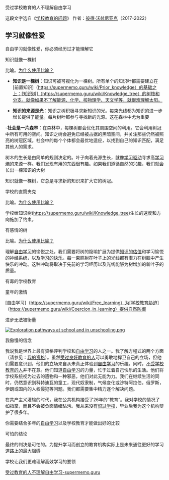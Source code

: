 受过学校教育的人不理解自由学习

这段文字选自《[学校教育的问题](https://supermemo.guru/wiki/Problem_of_Schooling)》 作者：[彼得·沃兹尼亚克](https://supermemo.guru/wiki/Piotr_Wozniak)（2017-2022）

## 学习就像性爱

自由学习就像性爱，你必须经历过才能理解它

知识就像一棵树

比喻。[为什么使用比喻？](https://supermemo.guru/wiki/Why_use_metaphors%3F)

- **知识是一棵树**：知识可被可视化为一棵树。所有单个的知识叶都需要建立在[前置知识]（https://supermemo.guru/wiki/Prior_knowledge）的基础之上：[知识树]（https://supermemo.guru/wiki/Knowledge_tree）的树枝和分支。就像如果不了解能源、化学、核物理学、天文学等，就很难理解太阳。

- **知识的来源是光**：知识之树积极寻求新知识的光。每束光线都为知识的进一步增长提供了能量。每片树叶都参与寻找新的光源。这在森林中尤为重要

-**社会是一片森林**：在森林中，每棵树都会优化其周围空间的利用。它会利用树冠中所有可用的空间。知识之树会避免已经被占据的黑暗空间，并关注那些仍然被照亮的树冠区域。社会中的每个个体都会最优地适应，以找到自己的知识匹配，满足其他人的需求。

树木的生长是由简单的规则决定的。叶子向着光源生长，就像[学习驱动](https://supermemo.guru/wiki/Learn_drive)寻求高[学习熵](https://supermemo.guru/wiki/Learntropy)的来源一样。我们发现有用的东西很有趣。如果我们遵循自然的兴趣，我们就会长出一棵知识的大树

知识就像一棵树，它总是寻求新的知识来扩大它的树冠。

学校的直筒夹克

比喻。[为什么使用比喻？](https://supermemo.guru/wiki/Why_use_metaphors%3F)

学校给知识树(https://supermemo.guru/wiki/Knowledge_tree)生长的速度和方向施加了约束。

有感情的树

比喻。[为什么使用比喻？](https://supermemo.guru/wiki/Why_use_metaphors%3F)

理解[自由学习](https://supermemo.guru/wiki/Free_learning)的愉悦之处，我们需要将树的隐喻扩展为提供[知识的估值](https://supermemo.guru/wiki/Knowledge_valuation)和学习愉悦的神经系统，以及[学习的快乐](https://supermemo.guru/wiki/Pleasure_of_learning)。每一束照射在叶子上的光线都有潜力在树脑中产生快乐的冲动。这种冲动将取决于先前的学习经历以及光线能够为树增加的新叶子的质量。

有毒的学校教育

童年的激情

[自由学习]（https://supermemo.guru/wiki/Free_learning）为[学校教育胁迫] （https://supermemo.guru/wiki/Coercion_in_learning）提供自然防御

进步无法被衡量

[![Exploration pathways at school and in unschooling.png](https://supermemo.guru/images/thumb/8/87/Exploration_pathways_at_school_and_in_unschooling.png/500px-Exploration_pathways_at_school_and_in_unschooling.png)](https://supermemo.guru/wiki/File:Exploration_pathways_at_school_and_in_unschooling.png)

我傲慢的信念

我说我是世界上最有资格评判学校和[自由学习](https://supermemo.guru/wiki/Free_learning)的人之一。我了解方程式的两个方面（请参见：[我的资格](https://supermemo.guru/wiki/Problem_of_schooling:_My_qualifications)）。虽然[受过良好教育的人](https://supermemo.guru/wiki/Well-schooled)可以勇敢地捍卫自己的立场，但他们需要意识到，他们的立场来自从未真正体验到[自由学习](https://supermemo.guru/wiki/Free_learning)的乐趣。同时，[不受学校教育的人](https://supermemo.guru/wiki/Unschooling)并不在意。他们知道[自由学习](https://supermemo.guru/wiki/Free_learning)的力量，忙于过着自己快乐的生活。他们将学校系统视为过去的遗物和一种邪恶，他们对此无能为力。我们在继续生活的同时，仍然意识到科特迪瓦的童工，现代奴隶制，气候变化或沙特阿拉伯，俄罗斯，伊朗或国内的人权侵犯等问题。我们都需要集中精力逐个解决问题。

在共产主义灌输的时代，我在公共机构接受了26年的“教育”。我对学校的情况了如指掌，而且不会被负面情绪玷污。我从来没有[恨过学校](https://supermemo.guru/wiki/Why_kids_hate_school)，毕业后我为这个机构辩护了很多年。

你需要结合多年的[自由学习](https://supermemo.guru/wiki/Free_learning)以及学校教育才能做出好的比较

可怕的结论

最终的判决是可怕的。为提升学习而创立的教育机构实际上是未来通往更好的学习道路上的最大阻碍

学校让我们更难理解高效学习的要领

[受过教育的人不理解自由学习-supermemo.guru](https://supermemo.guru/wiki/Schooled_people_do_not_understand_free_learning)
